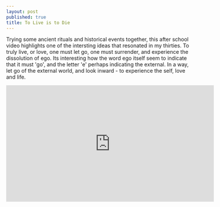 ```yaml
---
layout: post
published: true
title: To Live is to Die
---
```

Trying some ancient rituals and historical events together, this after school video highlights one of the intersting ideas that resonated in my thirties. To truly live, or love, one must let go, one must surrender, and experience the dissolution of ego. Its interesting how the word ego itself seem to indicate that it must 'go', and the letter 'e' perhaps indicating the external. In a way, let go of the external world, and look inward - to experience the self, love and life.

<iframe width="560" height="315" src="https://www.youtube.com/embed/iC6DDvzM6Nc" frameborder="0" allow="accelerometer; autoplay; clipboard-write; encrypted-media; gyroscope; picture-in-picture" allowfullscreen></iframe>
